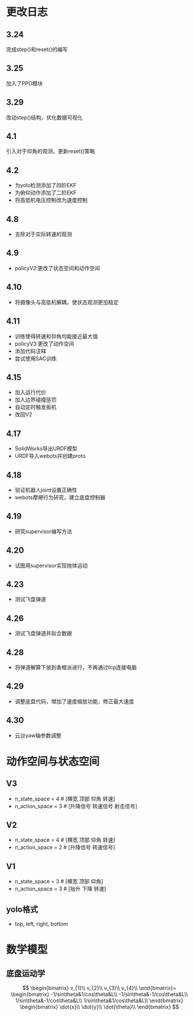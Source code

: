 # 更改日志
## 3.24
完成step()和reset()的编写
## 3.25
加入了PPO模块
## 3.29
改动step()结构，优化数据可视化
## 4.1
引入对于仰角的观测，更新reset()策略
## 4.2
* 为yolo检测添加了四阶EKF
* 为俯仰动作添加了二阶EKF
* 将高低机电压控制改为速度控制
## 4.8
* 去除对于实际转速的观测
## 4.9
* policyV2:更改了状态空间和动作空间
## 4.10
* 将摄像头与高低机解耦，使状态观测更加稳定
## 4.11
* 训练使得转速和仰角均能接近最大值
* policyV3:更改了动作空间
* 添加代码注释
* 尝试使用SAC训练
## 4.15
* 加入运行代价
* 加入边界碰撞惩罚
* 自动定时触发扳机
* 改回V2

## 4.17
* SolidWorks导出URDF模型
* URDF导入webots并创建proto
## 4.18
* 验证机器人joint设置正确性
* webots摩擦行为研究，建立底盘控制器
## 4.19
* 研究supervisor编写方法
## 4.20
* 试图用supervisor实现抛体运动

## 4.23
* 测试飞盘弹道
## 4.26
* 测试飞盘弹道并拟合数据
## 4.28
* 将弹道解算下放到香橙派进行，不再通过tcp连接电脑
## 4.29
* 调整底盘代码，增加了速度缩放功能，修正最大速度
## 4.30
* 云台yaw轴参数调整

# 动作空间与状态空间
## V3
* n_state_space = 4  # [横宽 顶部 仰角 转速]
* n_action_space = 3  # [升降信号 转速信号 射击信号]
## V2
* n_state_space = 4  # [横宽 顶部 仰角 转速]
* n_action_space = 2  # [升降信号 转速信号]
## V1
* n_state_space = 3  # [横宽 顶部 仰角]
* n_action_space = 3  # [抬升 下降 转速]
## yolo格式
* top, left, right, bottom

# 数学模型
## 底盘运动学
$$
  \begin{bmatrix}
    v_{1}\\
    v_{2}\\
    v_{3}\\
    v_{4}\\
  \end{bmatrix}=
  \begin{bmatrix}
    -1/sin\theta&1/cos\theta&L\\
    -1/sin\theta&-1/cos\theta&L\\
    1/sin\theta&-1/cos\theta&L\\
    1/sin\theta&1/cos\theta&L\\
  \end{bmatrix}
  \begin{bmatrix}
    \dot{x}\\
    \dot{y}\\
    \dot{\theta}\\
  \end{bmatrix}
$$